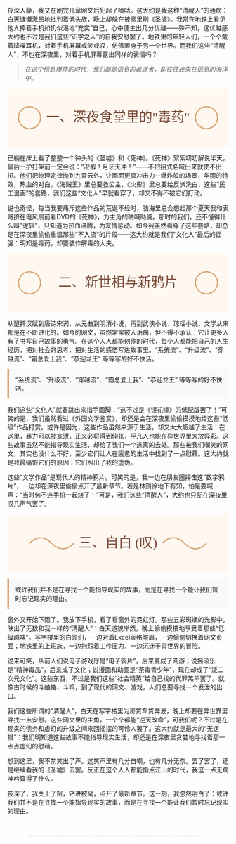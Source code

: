 夜深人静，我又在刷完几章网文后犯起了嘀咕。这大约是我这种“清醒人”的通病：白天慷慨激昂地批判着低头族，晚上却躲在被窝里刷《圣墟》。我常在地铁上看见他人捧着手机如饥似渴地“充实”自己，心中便生出几分优越——殊不知，这优越感大约也不过是我们这些“识字之人”的自我安慰罢了。地铁里的年轻人们，一个个戴着降噪耳机，对着手机屏幕或笑或叹，仿佛置身于另一个世界。而我们这些“清醒人”，不也在深夜里，对着手机屏幕露出同样的表情吗？

> _在这个信息爆炸的时代，我们都是信息的追逐者，却往往迷失在信息的海洋中。_

<style>
.responsive-svg {
    width: 100%;
    height: auto;
    max-width: 600px;
    margin: 0 auto;
    display: block;
}
</style>

<svg class="responsive-svg" viewBox="0 0 300 80" xmlns="http://www.w3.org/2000/svg" preserveAspectRatio="xMidYMid meet">
    <!-- 背景 -->
    <rect width="100%" height="100%" fill="#fff8f0"/>
    <!-- 装饰性图形 -->
    <circle cx="30" cy="40" r="15" fill="none" stroke="#d4a373" stroke-width="1.5"/>
    <circle cx="270" cy="40" r="15" fill="none" stroke="#d4a373" stroke-width="1.5"/>
    <!-- 章节标题 -->
    <text x="150" y="45" font-family="楷体" font-size="18" fill="#774936" text-anchor="middle">
        一、深夜食堂里的"毒药"
    </text>
</svg>

已躺在床上看了整整一个钟头的《圣墟》和《死神》。《死神》絮絮叨叨解说半天，最后一护打架前一定会说：“卍解！月牙天冲！”——不把招式名喊出来就使不出招。他们把物理定律抛到九霄云外，让画面更具冲击力--爆炸般的场景，华丽的特效，热血的对白。《海贼王》里总要救公主，《火影》里总要给反派洗白，这些“民工漫画”的套路，我们这些“文化人”早就看穿了，却又不得不被它们打动。

说也奇怪，每当我要痛斥这些作品的荒诞不经时，脑海里总会想起那个夏天我和表哥挤在电风扇前看DVD的《死神》，为主角的呐喊助威。那时的我们，还不懂得什么叫"逻辑"，只知道为热血沸腾，为友情感动。如今我虽然看穿了这些套路，却总是在深夜里偷偷重温那些"不入流"的片段——这大约就是我们"文化人"最后的倔强：明知是毒药，却要装作解毒的大夫。

<svg class="responsive-svg" viewBox="0 0 300 80" xmlns="http://www.w3.org/2000/svg" preserveAspectRatio="xMidYMid meet">
    <!-- 背景 -->
    <rect width="100%" height="100%" fill="#fff8f0"/>
    <!-- 装饰性图形 -->
    <circle cx="30" cy="40" r="15" fill="none" stroke="#d4a373" stroke-width="1.5"/>
    <circle cx="270" cy="40" r="15" fill="none" stroke="#d4a373" stroke-width="1.5"/>
    <!-- 章节标题 -->
    <text x="150" y="45" font-family="楷体" font-size="18" fill="#774936" text-anchor="middle">
        二、新世相与新鸦片
    </text>
</svg>

从楚辞汉赋到唐诗宋词，从元曲到明清小说，再到武侠小说、琼瑶小说，文学从来都是在不断进化的。如今的网文，虽然常常被人诟病，但不得不承认：它让更多人有了书写自己故事的勇气。在这个人人都能创作的时代，每个人都能把自己的人生经历，把对社会的思考，把对生活的感悟写进故事里。“系统流”、“升级流”、“穿越流”、“霸总爱上我”、“恭迎龙王” 等等写的好不快活。

<div style="background-color: #f8f9fa; border-left: 4px solid #d4a373; padding: 1em; margin: 1em 0;">
“系统流”、“升级流”、“穿越流”、“霸总爱上我”、“恭迎龙王” 等等写的好不快活。
</div>

我们这些“文化人”就要跳出来指手画脚：“这不过是《镜花缘》的低配版罢了！”可笑的是，我们虽然看过《外国文学鉴赏》，却还是会在深夜里偷偷摸摸地给这些“低级”作品打赏。或许是因为，这些作品虽然来源于生活，却又大大超越了生活：在这里，暴力可以被宣泄，正义必将得到伸张，平凡人也能在异世界里大放异彩。这些故事虽然不能指导现实生活，却给了我们一个逃离的去处。那些被我们嘲笑的网文，其实也没什么不好，至少它们让人在疲惫的生活中找到了一点慰藉。这大约就是我最痛恨它们的原因：它们照出了我的虚伪。

这些“文学作品”是现代人的精神鸦片。可笑的是，我一边在朋友圈抨击这“数字鸦片”，一边却在深夜里偷偷点开了最新章节。若是林则徐地下有知，怕是要喊一声：“当时何不连手机一起烧了！”可是，我们这些“清醒人”，大约也只配在深夜里叹几声气罢了。

<svg class="responsive-svg" viewBox="0 0 300 80" xmlns="http://www.w3.org/2000/svg" preserveAspectRatio="xMidYMid meet">
    <!-- 背景 -->
    <rect width="100%" height="100%" fill="#fff8f0"/>
    <!-- 装饰性图形：叹息云朵 -->
    <path d="M30,40 Q45,25 60,40 T90,40" fill="none" stroke="#d4a373" stroke-width="1.5"/>
    <path d="M210,40 Q225,25 240,40 T270,40" fill="none" stroke="#d4a373" stroke-width="1.5"/>
    <!-- 章节标题 -->
    <text x="150" y="45" font-family="楷体" font-size="18" fill="#774936" text-anchor="middle">
        三、自白 (叹)
    </text>
</svg>

<div style="background-color: #f8f9fa; border-left: 4px solid #d4a373; padding: 1em; margin: 1em 0;">
或许我们并不是在寻找一个能指导现实的故事，而是在寻找一个能让我们暂时忘记现实的理由。
</div>

窗外又开始下雨了。我放下手机，看了看窗外的霓虹灯。那些五彩斑斓的光影中，映出了无数和我一样的“清醒人”：白天道貌岸然，晚上偷偷摸摜地享受着那些“低级趣味”。写字楼里的白领们，一边对着Excel表格皱眉，一边偷偷切换着网文页面；地铁里的上班族，一边抱怨着工作压力，一边沉迷于异世界的冒险。

说来可笑，从前人们说电子游戏厅是“电子鸦片”，后来变成了网游；说摇滚乐是“精神毒品”，后来成了文化；说漫画和动画是“荼毒青少年”，现在却成了“泛二次元文化”。这些东西，不过是我们这些“社会精英”给自己找的代罪羔羊罢了。就像古时候的斗蛐蛐、斗鸡，到了现代的网文、游戏，人们总要寻找一个发泄的出口。

我们这些所谓的“清醒人”，白天在写字楼里为房贷车贷奔波，晚上却要在异世界里寻找一点安慰。这些网文里的主角，一个个都能“逆天改命”，可我们呢？不过是在现实的债务和虚幻的升级之间来回摇摆的可怜人罢了。这大约就是最大的“无逻辑”：我们明知道这些故事不能指导现实生活，却还是在深夜里贪婪地寻找着那一点点虚幻的慰藉。

想到这里，我不禁笑出了声。这笑声里有几分自嘲，也有几分无奈。罢了罢了，还是继续看我的《圣墟》去罢。反正在这个人人都能指点江山的时代，我这一点无病呻吟算得了什么。

夜深了，我关上了窗，钻进被窝，点开了最新章节。这一刻，我忽然明白了：或许我们并不是在寻找一个能指导现实的故事，而是在寻找一个能让我们暂时忘记现实的理由。

<svg class="responsive-svg" viewBox="0 0 300 40" xmlns="http://www.w3.org/2000/svg" preserveAspectRatio="xMidYMid meet">
    <!-- 装饰性尾部图形 -->
    <line x1="30" y1="20" x2="270" y2="20" stroke="#adb5bd" stroke-width="1" stroke-dasharray="3,3"/>
</svg>
